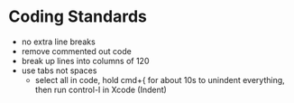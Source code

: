 # Coding Standards
- no extra line breaks
- remove commented out code
- break up lines into columns of 120
- use tabs not spaces
    - select all in code, hold cmd+{ for about 10s to unindent everything, then run control-I in Xcode (Indent)

